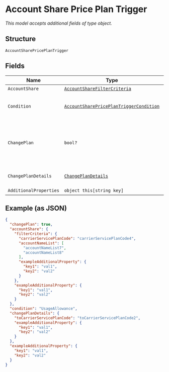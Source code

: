 
# Account Share Price Plan Trigger

*This model accepts additional fields of type object.*

## Structure

`AccountSharePricePlanTrigger`

## Fields

| Name | Type | Tags | Description |
|  --- | --- | --- | --- |
| `AccountShare` | [`AccountShareFilterCriteria`](../../doc/models/account-share-filter-criteria.md) | Optional | - |
| `Condition` | [`AccountSharePricePlanTriggerCondition`](../../doc/models/containers/account-share-price-plan-trigger-condition.md) | Optional | This is a container for any-of cases. |
| `ChangePlan` | `bool?` | Optional | a flag to set if the trigger changes service plans, true, or not, false |
| `ChangePlanDetails` | [`ChangePlanDetails`](../../doc/models/change-plan-details.md) | Optional | The service plan code to switch to |
| `AdditionalProperties` | `object this[string key]` | Optional | - |

## Example (as JSON)

```json
{
  "changePlan": true,
  "accountShare": {
    "filterCriteria": {
      "carrierServicePlanCode": "carrierServicePlanCode4",
      "accountNameList": [
        "accountNameList7",
        "accountNameList8"
      ],
      "exampleAdditionalProperty": {
        "key1": "val1",
        "key2": "val2"
      }
    },
    "exampleAdditionalProperty": {
      "key1": "val1",
      "key2": "val2"
    }
  },
  "condition": "UsageAllowance",
  "changePlanDetails": {
    "toCarrierServicePlanCode": "toCarrierServicePlanCode2",
    "exampleAdditionalProperty": {
      "key1": "val1",
      "key2": "val2"
    }
  },
  "exampleAdditionalProperty": {
    "key1": "val1",
    "key2": "val2"
  }
}
```

